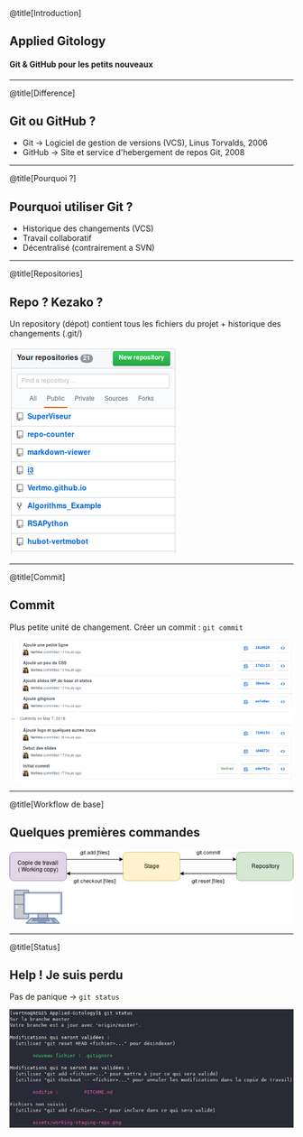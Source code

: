 @title[Introduction]
## Applied Gitology
#### Git & GitHub pour les petits nouveaux

---
@title[Difference]
## Git ou GitHub ?
* Git -> Logiciel de gestion de versions (VCS), Linus Torvalds, 2006
* GitHub -> Site et service d'hebergement de repos Git, 2008

---
@title[Pourquoi ?]
## Pourquoi utiliser Git ?
* Historique des changements (VCS)
* Travail collaboratif
* Décentralisé (contrairement a SVN)

---
@title[Repositories]
## Repo ? Kezako ?
Un repository (dépot) contient tous les fichiers du projet + historique des changements (.git/)

![Mes Repos](assets/mes-repos.png)

---
@title[Commit]
## Commit
Plus petite unité de changement. Créer un commit : `git commit`

![Commits](assets/commits.png)

---
@title[Workflow de base]
## Quelques premières commandes

![Workflow](assets/working-staging-repo.png)

---
@title[Status]
## Help ! Je suis perdu
Pas de panique -> `git status`

![Status](assets/status.png)
